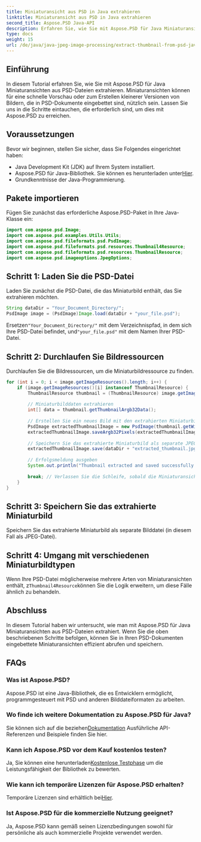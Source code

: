 ```yaml
---
title: Miniaturansicht aus PSD in Java extrahieren
linktitle: Miniaturansicht aus PSD in Java extrahieren
second_title: Aspose.PSD Java-API
description: Erfahren Sie, wie Sie mit Aspose.PSD für Java Miniaturansichten aus PSD-Dateien extrahieren. Diese Schritt-für-Schritt-Anleitung deckt alles ab, von der Einrichtung bis zum Speichern extrahierter Bilder.
type: docs
weight: 15
url: /de/java/java-jpeg-image-processing/extract-thumbnail-from-psd-java/
---
```

## Einführung
In diesem Tutorial erfahren Sie, wie Sie mit Aspose.PSD für Java Miniaturansichten aus PSD-Dateien extrahieren. Miniaturansichten können für eine schnelle Vorschau oder zum Erstellen kleinerer Versionen von Bildern, die in PSD-Dokumente eingebettet sind, nützlich sein. Lassen Sie uns in die Schritte eintauchen, die erforderlich sind, um dies mit Aspose.PSD zu erreichen.
## Voraussetzungen
Bevor wir beginnen, stellen Sie sicher, dass Sie Folgendes eingerichtet haben:
- Java Development Kit (JDK) auf Ihrem System installiert.
-  Aspose.PSD für Java-Bibliothek. Sie können es herunterladen unter[Hier](https://releases.aspose.com/psd/java/).
- Grundkenntnisse der Java-Programmierung.
## Pakete importieren
Fügen Sie zunächst das erforderliche Aspose.PSD-Paket in Ihre Java-Klasse ein:
```java
import com.aspose.psd.Image;
import com.aspose.psd.examples.Utils.Utils;
import com.aspose.psd.fileformats.psd.PsdImage;
import com.aspose.psd.fileformats.psd.resources.Thumbnail4Resource;
import com.aspose.psd.fileformats.psd.resources.ThumbnailResource;
import com.aspose.psd.imageoptions.JpegOptions;
```
## Schritt 1: Laden Sie die PSD-Datei
Laden Sie zunächst die PSD-Datei, die das Miniaturbild enthält, das Sie extrahieren möchten.
```java
String dataDir = "Your_Document_Directory/";
PsdImage image = (PsdImage)Image.load(dataDir + "your_file.psd");
```
 Ersetzen`"Your_Document_Directory/"` mit dem Verzeichnispfad, in dem sich Ihre PSD-Datei befindet, und`"your_file.psd"` mit dem Namen Ihrer PSD-Datei.
## Schritt 2: Durchlaufen Sie Bildressourcen
Durchlaufen Sie die Bildressourcen, um die Miniaturbildressource zu finden.
```java
for (int i = 0; i < image.getImageResources().length; i++) {
    if (image.getImageResources()[i] instanceof ThumbnailResource) {
        ThumbnailResource thumbnail = (ThumbnailResource) image.getImageResources()[i];
        
        // Miniaturbilddaten extrahieren
        int[] data = thumbnail.getThumbnailArgb32Data();
        
        // Erstellen Sie ein neues Bild mit den extrahierten Miniaturbilddaten
        PsdImage extractedThumbnailImage = new PsdImage(thumbnail.getWidth(), thumbnail.getHeight());
        extractedThumbnailImage.saveArgb32Pixels(extractedThumbnailImage.getBounds(), data);
        
        // Speichern Sie das extrahierte Miniaturbild als separate JPEG-Datei
        extractedThumbnailImage.save(dataDir + "extracted_thumbnail.jpg", new JpegOptions());
        
        // Erfolgsmeldung ausgeben
        System.out.println("Thumbnail extracted and saved successfully.");
        
        break; // Verlassen Sie die Schleife, sobald die Miniaturansicht gefunden und verarbeitet wurde
    }
}
```
## Schritt 3: Speichern Sie das extrahierte Miniaturbild
Speichern Sie das extrahierte Miniaturbild als separate Bilddatei (in diesem Fall als JPEG-Datei).
## Schritt 4: Umgang mit verschiedenen Miniaturbildtypen
 Wenn Ihre PSD-Datei möglicherweise mehrere Arten von Miniaturansichten enthält, z`Thumbnail4Resource`können Sie die Logik erweitern, um diese Fälle ähnlich zu behandeln.

## Abschluss
In diesem Tutorial haben wir untersucht, wie man mit Aspose.PSD für Java Miniaturansichten aus PSD-Dateien extrahiert. Wenn Sie die oben beschriebenen Schritte befolgen, können Sie in Ihren PSD-Dokumenten eingebettete Miniaturansichten effizient abrufen und speichern.

## FAQs
### Was ist Aspose.PSD?
Aspose.PSD ist eine Java-Bibliothek, die es Entwicklern ermöglicht, programmgesteuert mit PSD und anderen Bilddateiformaten zu arbeiten.
### Wo finde ich weitere Dokumentation zu Aspose.PSD für Java?
 Sie können sich auf die beziehen[Dokumentation](https://reference.aspose.com/psd/java/) Ausführliche API-Referenzen und Beispiele finden Sie hier.
### Kann ich Aspose.PSD vor dem Kauf kostenlos testen?
 Ja, Sie können eine herunterladen[Kostenlose Testphase](https://releases.aspose.com/) um die Leistungsfähigkeit der Bibliothek zu bewerten.
### Wie kann ich temporäre Lizenzen für Aspose.PSD erhalten?
 Temporäre Lizenzen sind erhältlich bei[Hier](https://purchase.aspose.com/temporary-license/).
### Ist Aspose.PSD für die kommerzielle Nutzung geeignet?
Ja, Aspose.PSD kann gemäß seinen Lizenzbedingungen sowohl für persönliche als auch kommerzielle Projekte verwendet werden.